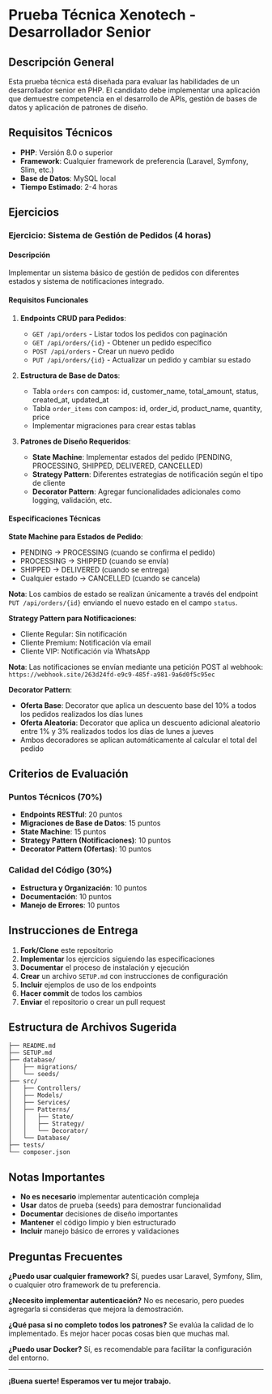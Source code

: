 # Prueba Técnica Xenotech - Desarrollador Senior

## Descripción General

Esta prueba técnica está diseñada para evaluar las habilidades de un desarrollador senior en PHP. El candidato debe implementar una aplicación que demuestre competencia en el desarrollo de APIs, gestión de bases de datos y aplicación de patrones de diseño.

## Requisitos Técnicos

- **PHP**: Versión 8.0 o superior
- **Framework**: Cualquier framework de preferencia (Laravel, Symfony, Slim, etc.)
- **Base de Datos**: MySQL local
- **Tiempo Estimado**: 2-4 horas

## Ejercicios

### Ejercicio: Sistema de Gestión de Pedidos (4 horas)

#### Descripción 
Implementar un sistema básico de gestión de pedidos con diferentes estados y sistema de notificaciones integrado.

#### Requisitos Funcionales

1. **Endpoints CRUD para Pedidos**:
   - `GET /api/orders` - Listar todos los pedidos con paginación
   - `GET /api/orders/{id}` - Obtener un pedido específico
   - `POST /api/orders` - Crear un nuevo pedido
   - `PUT /api/orders/{id}` - Actualizar un pedido y cambiar su estado

2. **Estructura de Base de Datos**:
   - Tabla `orders` con campos: id, customer_name, total_amount, status, created_at, updated_at
   - Tabla `order_items` con campos: id, order_id, product_name, quantity, price
   - Implementar migraciones para crear estas tablas

3. **Patrones de Diseño Requeridos**:
   - **State Machine**: Implementar estados del pedido (PENDING, PROCESSING, SHIPPED, DELIVERED, CANCELLED)
   - **Strategy Pattern**: Diferentes estrategias de notificación según el tipo de cliente
   - **Decorator Pattern**: Agregar funcionalidades adicionales como logging, validación, etc.

#### Especificaciones Técnicas

**State Machine para Estados de Pedido**:
- PENDING → PROCESSING (cuando se confirma el pedido)
- PROCESSING → SHIPPED (cuando se envía)
- SHIPPED → DELIVERED (cuando se entrega)
- Cualquier estado → CANCELLED (cuando se cancela)

**Nota**: Los cambios de estado se realizan únicamente a través del endpoint `PUT /api/orders/{id}` enviando el nuevo estado en el campo `status`.

**Strategy Pattern para Notificaciones**:
- Cliente Regular: Sin notificación
- Cliente Premium: Notificación vía email
- Cliente VIP: Notificación vía WhatsApp

**Nota**: Las notificaciones se envían mediante una petición POST al webhook: `https://webhook.site/263d24fd-e9c9-485f-a981-9a6d0f5c95ec`


**Decorator Pattern**:
- **Oferta Base**: Decorator que aplica un descuento base del 10% a todos los pedidos realizados los días lunes
- **Oferta Aleatoria**: Decorator que aplica un descuento adicional aleatorio entre 1% y 3% realizados todos los días de lunes a jueves
- Ambos decoradores se aplican automáticamente al calcular el total del pedido

## Criterios de Evaluación

### Puntos Técnicos (70%)
- **Endpoints RESTful**: 20 puntos
- **Migraciones de Base de Datos**: 15 puntos
- **State Machine**: 15 puntos
- **Strategy Pattern (Notificaciones)**: 10 puntos
- **Decorator Pattern (Ofertas)**: 10 puntos

### Calidad del Código (30%)
- **Estructura y Organización**: 10 puntos
- **Documentación**: 10 puntos
- **Manejo de Errores**: 10 puntos

## Instrucciones de Entrega

1. **Fork/Clone** este repositorio
2. **Implementar** los ejercicios siguiendo las especificaciones
3. **Documentar** el proceso de instalación y ejecución
4. **Crear** un archivo `SETUP.md` con instrucciones de configuración
5. **Incluir** ejemplos de uso de los endpoints
6. **Hacer commit** de todos los cambios
7. **Enviar** el repositorio o crear un pull request

## Estructura de Archivos Sugerida

```
├── README.md
├── SETUP.md
├── database/
│   ├── migrations/
│   └── seeds/
├── src/
│   ├── Controllers/
│   ├── Models/
│   ├── Services/
│   ├── Patterns/
│   │   ├── State/
│   │   ├── Strategy/
│   │   └── Decorator/
│   └── Database/
├── tests/
└── composer.json
```

## Notas Importantes

- **No es necesario** implementar autenticación compleja
- **Usar** datos de prueba (seeds) para demostrar funcionalidad
- **Documentar** decisiones de diseño importantes
- **Mantener** el código limpio y bien estructurado
- **Incluir** manejo básico de errores y validaciones

## Preguntas Frecuentes

**¿Puedo usar cualquier framework?**
Sí, puedes usar Laravel, Symfony, Slim, o cualquier otro framework de tu preferencia.

**¿Necesito implementar autenticación?**
No es necesario, pero puedes agregarla si consideras que mejora la demostración.

**¿Qué pasa si no completo todos los patrones?**
Se evalúa la calidad de lo implementado. Es mejor hacer pocas cosas bien que muchas mal.

**¿Puedo usar Docker?**
Sí, es recomendable para facilitar la configuración del entorno.

---

**¡Buena suerte! Esperamos ver tu mejor trabajo.**
